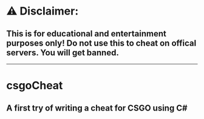 # :warning: Disclaimer:
## This is for educational and entertainment purposes only! Do not use this to cheat on offical servers. You will get banned.
------------------
# csgoCheat
## A first try of writing a cheat for CSGO using C#


